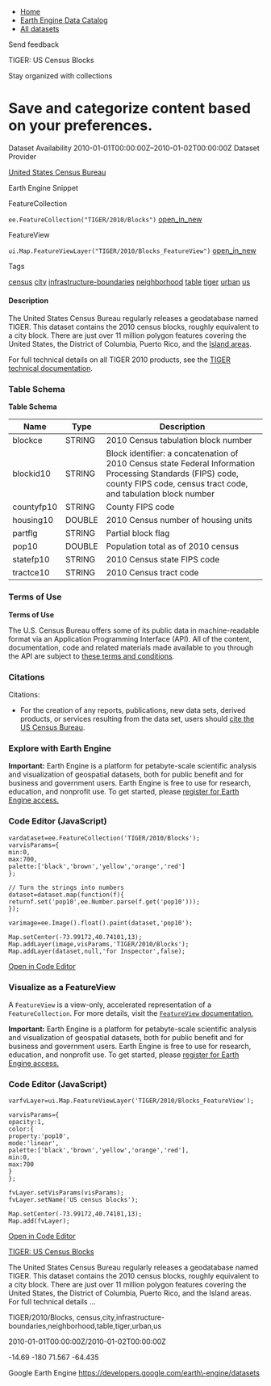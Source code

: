 



* [Home](https://developers.google.com/)
* [Earth Engine Data Catalog](https://developers.google.com/earth-engine/datasets)
* [All datasets](https://developers.google.com/earth-engine/datasets/catalog)





 
 
 Send feedback
 
 

TIGER: US Census Blocks


 
 Stay organized with collections
 

 
 Save and categorize content based on your preferences.
=========================================================================================================================








Dataset Availability
2010\-01\-01T00:00:00Z–2010\-01\-02T00:00:00Z
Dataset Provider


[United States Census Bureau](https://www.census.gov/programs-surveys/geography/guidance/tiger-data-products-guide.html)



Earth Engine Snippet

FeatureCollection
  


`ee.FeatureCollection("TIGER/2010/Blocks")` 
[open\_in\_new](https://code.earthengine.google.com/?scriptPath=Examples:Datasets/TIGER/TIGER_2010_Blocks)



 
 
 
 FeatureView
   


`ui.Map.FeatureViewLayer("TIGER/2010/Blocks_FeatureView")` 
[open\_in\_new](https://code.earthengine.google.com/?scriptPath=Examples:Datasets/TIGER/TIGER_2010_Blocks_FeatureView)





Tags


[census](/earth-engine/datasets/tags/census)
[city](/earth-engine/datasets/tags/city)
[infrastructure\-boundaries](/earth-engine/datasets/tags/infrastructure-boundaries)
[neighborhood](/earth-engine/datasets/tags/neighborhood)
[table](/earth-engine/datasets/tags/table)
[tiger](/earth-engine/datasets/tags/tiger)
[urban](/earth-engine/datasets/tags/urban)
[us](/earth-engine/datasets/tags/us)








#### Description



The United States Census Bureau regularly releases
a geodatabase named TIGER. This dataset contains the 2010 census
blocks, roughly equivalent to a city block. There are just over
11 million polygon features covering the United States, the District
of Columbia, Puerto Rico, and the
[Island areas](https://www.census.gov/data/tables/2010/dec/2010-island-areas.html).


For full technical details on all TIGER 2010 products, see the
[TIGER technical documentation](https://www2.census.gov/geo/pdfs/maps-data/data/tiger/tgrshp2010/TGRSHP10SF1.pdf).





### Table Schema


**Table Schema**




| Name | Type | Description |
| --- | --- | --- |
| blockce | STRING | 2010 Census tabulation block number |
| blockid10 | STRING | Block identifier: a concatenation of 2010 Census state Federal Information Processing Standards (FIPS) code, county FIPS code, census tract code, and tabulation block number |
| countyfp10 | STRING | County FIPS code |
| housing10 | DOUBLE | 2010 Census number of housing units |
| partflg | STRING | Partial block flag |
| pop10 | DOUBLE | Population total as of 2010 census |
| statefp10 | STRING | 2010 Census state FIPS code |
| tractce10 | STRING | 2010 Census tract code |




### Terms of Use


**Terms of Use**


The U.S. Census Bureau offers some of its public data
in machine\-readable format via an Application Programming Interface
(API). All of the content, documentation, code and related materials
made available to you through the API are subject to [these terms and
conditions](https://www.census.gov/data/developers/about/terms-of-service.html).




### Citations



Citations:
* For the creation of any reports, publications, new data sets, derived
products, or services resulting from the data set, users should
[cite the US Census Bureau](https://www.census.gov/about/policies/citation.html).





### Explore with Earth Engine


**Important:** 
 Earth Engine is a platform for petabyte\-scale scientific analysis and visualization of
 geospatial datasets, both for public benefit and for business and government users.
 Earth Engine is free to use for research, education, and nonprofit use. To get started, please
 [register for Earth Engine access.](https://console.cloud.google.com/earth-engine)



### Code Editor (JavaScript)



```
vardataset=ee.FeatureCollection('TIGER/2010/Blocks');
varvisParams={
min:0,
max:700,
palette:['black','brown','yellow','orange','red']
};

// Turn the strings into numbers
dataset=dataset.map(function(f){
returnf.set('pop10',ee.Number.parse(f.get('pop10')));
});

varimage=ee.Image().float().paint(dataset,'pop10');

Map.setCenter(-73.99172,40.74101,13);
Map.addLayer(image,visParams,'TIGER/2010/Blocks');
Map.addLayer(dataset,null,'for Inspector',false);
```



[Open in Code Editor](https://code.earthengine.google.com/?scriptPath=Examples:Datasets/TIGER/TIGER_2010_Blocks)
### Visualize as a FeatureView



 A `FeatureView` is a view\-only, accelerated representation of a
 `FeatureCollection`. For more details, visit the
 [`FeatureView` documentation.](/earth-engine/guides/featureview_overview) 



**Important:** 
 Earth Engine is a platform for petabyte\-scale scientific analysis and visualization of
 geospatial datasets, both for public benefit and for business and government users.
 Earth Engine is free to use for research, education, and nonprofit use. To get started, please
 [register for Earth Engine access.](https://console.cloud.google.com/earth-engine)



### Code Editor (JavaScript)



```
varfvLayer=ui.Map.FeatureViewLayer('TIGER/2010/Blocks_FeatureView');

varvisParams={
opacity:1,
color:{
property:'pop10',
mode:'linear',
palette:['black','brown','yellow','orange','red'],
min:0,
max:700
}
};

fvLayer.setVisParams(visParams);
fvLayer.setName('US census blocks');

Map.setCenter(-73.99172,40.74101,13);
Map.add(fvLayer);
```



[Open in Code Editor](https://code.earthengine.google.com/?scriptPath=Examples:Datasets/TIGER/TIGER_2010_Blocks_FeatureView)


[TIGER: US Census Blocks](/earth-engine/datasets/catalog/TIGER_2010_Blocks)

The United States Census Bureau regularly releases a geodatabase named TIGER. This dataset contains the 2010 census blocks, roughly equivalent to a city block. There are just over 11 million polygon features covering the United States, the District of Columbia, Puerto Rico, and the Island areas. For full technical details …

 TIGER/2010/Blocks,
 census,city,infrastructure\-boundaries,neighborhood,table,tiger,urban,us

2010\-01\-01T00:00:00Z/2010\-01\-02T00:00:00Z



 \-14\.69 \-180 71\.567 \-64\.435
 



Google Earth Engine
https://developers.google.com/earth\-engine/datasets








